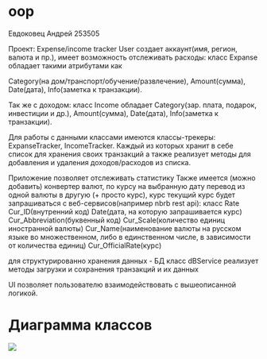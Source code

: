 # oop

Евдоковец Андрей 253505

  Проект: Expense/income tracker
User создает аккаунт(имя, регион, валюта и пр.), имеет возможность отслеживать расходы:
класс Expanse обладает такими атрибутами как 

Category(на дом/транспорт/обучение/развлечение), 
Amount(сумма), 
Date(дата), 
Info(заметка к транзакции).

Так же с доходом:
класс Income обладает 
Category(зар. плата, подарок, инвестиции и др.),
Amount(сумма),
Date(дата), 
Info(заметка к транзакции).

Для работы с данными классами имеются классы-трекеры: ExpanseTracker, IncomeTracker. Каждый из которых хранит в себе список для хранения своих транзакций
а также реализует методы для добавления и удаления доходов/расходов из списка.

Приложение позволяет отслеживать статистику
Также имеется (можно добавить) конвертер валют, по курсу на выбранную дату перевод из одной валюты в другую (+ просто курс), курс текущий курс будет запрашиваться с
веб-сервисов(например nbrb rest api):
класс Rate 
Cur_ID(внутренний код)
Date(дата, на которую запрашивается курс)
Cur_Abbreviation(буквенный код)
Cur_Scale(количество единиц иностранной валюты)
Cur_Name(наименование валюты на русском языке во множественном, либо в единственном числе, в зависимости от количества единиц)
Cur_OfficialRate(курс)

для структурированно хранения данных - БД
класс dBService реализует методы загрузки и сохранения транзакций и их данных

UI позволяет пользователю взаимодействовать с вышеописанной логикой.

# Диаграмма классов

<img src="classes.drawio">

 

